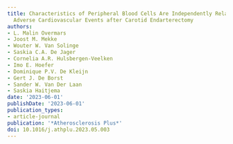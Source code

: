 ```yaml
---
title: Characteristics of Peripheral Blood Cells Are Independently Related to Major
  Adverse Cardiovascular Events after Carotid Endarterectomy
authors:
- L. Malin Overmars
- Joost M. Mekke
- Wouter W. Van Solinge
- Saskia C.A. De Jager
- Cornelia A.R. Hulsbergen-Veelken
- Imo E. Hoefer
- Dominique P.V. De Kleijn
- Gert J. De Borst
- Sander W. Van Der Laan
- Saskia Haitjema
date: '2023-06-01'
publishDate: '2023-06-01'
publication_types:
- article-journal
publication: '*Atherosclerosis Plus*'
doi: 10.1016/j.athplu.2023.05.003
---
```

